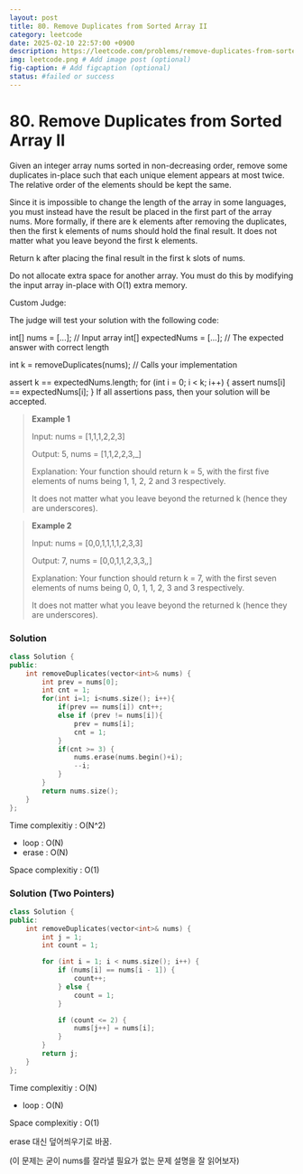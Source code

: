 ```yaml
---
layout: post
title: 80. Remove Duplicates from Sorted Array II
category: leetcode
date: 2025-02-10 22:57:00 +0900
description: https://leetcode.com/problems/remove-duplicates-from-sorted-array-ii/description/?envType=study-plan-v2&envId=top-interview-150
img: leetcode.png # Add image post (optional)
fig-caption: # Add figcaption (optional)
status: #failed or success
---
```



# 80. Remove Duplicates from Sorted Array II

Given an integer array nums sorted in non-decreasing order, remove some duplicates in-place such that each unique element appears at most twice. The relative order of the elements should be kept the same.

Since it is impossible to change the length of the array in some languages, you must instead have the result be placed in the first part of the array nums. More formally, if there are k elements after removing the duplicates, then the first k elements of nums should hold the final result. It does not matter what you leave beyond the first k elements.

Return k after placing the final result in the first k slots of nums.

Do not allocate extra space for another array. You must do this by modifying the input array in-place with O(1) extra memory.

Custom Judge:

The judge will test your solution with the following code:

int[] nums = [...]; // Input array
int[] expectedNums = [...]; // The expected answer with correct length

int k = removeDuplicates(nums); // Calls your implementation

assert k == expectedNums.length;
for (int i = 0; i < k; i++) {
    assert nums[i] == expectedNums[i];
}
If all assertions pass, then your solution will be accepted.

 

> **Example 1**
> 
> Input: nums = [1,1,1,2,2,3]
> 
> Output: 5, nums = [1,1,2,2,3,_]
> 
> Explanation: Your function should return k = 5, with the first five elements of nums being 1, 1, 2, 2 and 3 respectively.
> 
> It does not matter what you leave beyond the returned k (hence they are underscores).


> **Example 2**
> 
> Input: nums = [0,0,1,1,1,1,2,3,3]
> 
> Output: 7, nums = [0,0,1,1,2,3,3,_,_]
> 
> Explanation: Your function should return k = 7, with the first seven elements of nums being 0, 0, 1, 1, 2, 3 and 3 respectively.
> 
> It does not matter what you leave beyond the returned k (hence they are underscores).



### Solution 

```cpp
class Solution {
public:
    int removeDuplicates(vector<int>& nums) {
        int prev = nums[0];
        int cnt = 1;
        for(int i=1; i<nums.size(); i++){
            if(prev == nums[i]) cnt++;
            else if (prev != nums[i]){
                prev = nums[i];
                cnt = 1;
            }
            if(cnt >= 3) {
                nums.erase(nums.begin()+i);
                --i;
            }
        }
        return nums.size();
    }
};
```

Time complexitiy : O(N^2)

- loop : O(N)
- erase : O(N)

Space complexitiy : O(1)



### Solution (Two Pointers)

```cpp
class Solution {
public:
    int removeDuplicates(vector<int>& nums) {
        int j = 1; 
        int count = 1;

        for (int i = 1; i < nums.size(); i++) {
            if (nums[i] == nums[i - 1]) {
                count++;
            } else {
                count = 1;
            }

            if (count <= 2) { 
                nums[j++] = nums[i];
            }
        }
        return j; 
    }
};
```

Time complexitiy : O(N)

- loop : O(N)

Space complexitiy : O(1)

erase 대신 덮어씌우기로 바꿈. 

(이 문제는 굳이 nums를 잘라낼 필요가 없는 문제 설명을 잘 읽어보자)